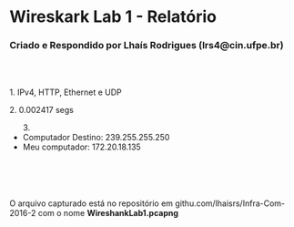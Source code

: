 <h1>Wireskark Lab 1 - Relatório</h1>
<h3>Criado e Respondido por <b>Lhaís Rodrigues (lrs4@cin.ufpe.br)</b></h3>
<br>
<br>
<p>1. IPv4, HTTP, Ethernet e UDP</p>
<p>2. 0.002417 segs</p>
<ul>3. <li>Computador Destino: 239.255.255.250</li>
      <li>Meu computador: 172.20.18.135</li></ul>
<br>
<br>
<br>
<br>
O arquivo capturado está no repositório em githu.com/lhaisrs/Infra-Com-2016-2 com o nome <b>WireshankLab1.pcapng</b>
